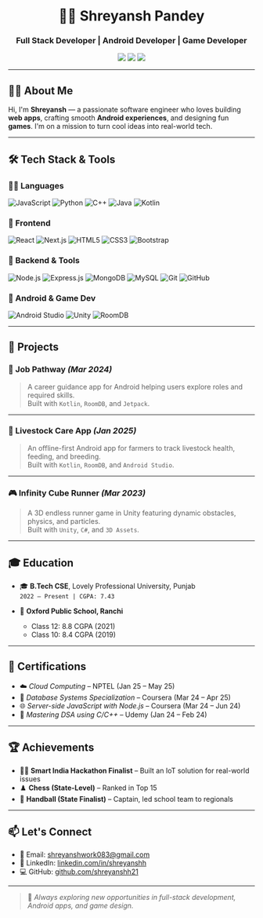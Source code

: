 <h1 align="center">👨‍💻 Shreyansh Pandey</h1>
<h3 align="center">Full Stack Developer | Android Developer | Game Developer</h3>

<p align="center">
  <a href="https://www.linkedin.com/in/shreyanshh/"><img src="https://img.shields.io/badge/-LinkedIn-0A66C2?style=for-the-badge&logo=linkedin&logoColor=white"/></a>
  <a href="https://github.com/shreyanshh21"><img src="https://img.shields.io/badge/-GitHub-171515?style=for-the-badge&logo=github&logoColor=white"/></a>
  <a href="mailto:shreyanshwork083@gmail.com"><img src="https://img.shields.io/badge/-Gmail-D14836?style=for-the-badge&logo=gmail&logoColor=white"/></a>
</p>

---

## 🧑‍💻 About Me

Hi, I'm **Shreyansh** — a passionate software engineer who loves building **web apps**, crafting smooth **Android experiences**, and designing fun **games**. I'm on a mission to turn cool ideas into real-world tech.

---

## 🛠️ Tech Stack & Tools

### 👨‍💻 Languages
![JavaScript](https://img.shields.io/badge/-JavaScript-F7DF1E?style=for-the-badge&logo=javascript&logoColor=black)
![Python](https://img.shields.io/badge/-Python-3776AB?style=for-the-badge&logo=python&logoColor=white)
![C++](https://img.shields.io/badge/-C++-00599C?style=for-the-badge&logo=c%2b%2b&logoColor=white)
![Java](https://img.shields.io/badge/-Java-ED8B00?style=for-the-badge&logo=openjdk&logoColor=white)
![Kotlin](https://img.shields.io/badge/-Kotlin-7F52FF?style=for-the-badge&logo=kotlin&logoColor=white)

### 🎨 Frontend
![React](https://img.shields.io/badge/-React-61DAFB?style=for-the-badge&logo=react&logoColor=black)
![Next.js](https://img.shields.io/badge/-Next.js-000000?style=for-the-badge&logo=next.js&logoColor=white)
![HTML5](https://img.shields.io/badge/-HTML5-E34F26?style=for-the-badge&logo=html5&logoColor=white)
![CSS3](https://img.shields.io/badge/-CSS3-1572B6?style=for-the-badge&logo=css3&logoColor=white)
![Bootstrap](https://img.shields.io/badge/-Bootstrap-563D7C?style=for-the-badge&logo=bootstrap&logoColor=white)

### 🧰 Backend & Tools
![Node.js](https://img.shields.io/badge/-Node.js-339933?style=for-the-badge&logo=nodedotjs&logoColor=white)
![Express.js](https://img.shields.io/badge/-Express.js-000000?style=for-the-badge&logo=express&logoColor=white)
![MongoDB](https://img.shields.io/badge/-MongoDB-47A248?style=for-the-badge&logo=mongodb&logoColor=white)
![MySQL](https://img.shields.io/badge/-MySQL-4479A1?style=for-the-badge&logo=mysql&logoColor=white)
![Git](https://img.shields.io/badge/-Git-F05032?style=for-the-badge&logo=git&logoColor=white)
![GitHub](https://img.shields.io/badge/-GitHub-181717?style=for-the-badge&logo=github&logoColor=white)

### 📱 Android & Game Dev
![Android Studio](https://img.shields.io/badge/-Android%20Studio-3DDC84?style=for-the-badge&logo=androidstudio&logoColor=white)
![Unity](https://img.shields.io/badge/-Unity-000000?style=for-the-badge&logo=unity&logoColor=white)
![RoomDB](https://img.shields.io/badge/-RoomDB-007ACC?style=for-the-badge&logo=sqlite&logoColor=white)

---

## 🚀 Projects

### 📱 Job Pathway *(Mar 2024)*
> A career guidance app for Android helping users explore roles and required skills.  
Built with `Kotlin`, `RoomDB`, and `Jetpack`.

---

### 🐄 Livestock Care App *(Jan 2025)*
> An offline-first Android app for farmers to track livestock health, feeding, and breeding.  
Built with `Kotlin`, `RoomDB`, and `Android Studio`.

---

### 🎮 Infinity Cube Runner *(Mar 2023)*
> A 3D endless runner game in Unity featuring dynamic obstacles, physics, and particles.  
Built with `Unity`, `C#`, and `3D Assets`.

---

## 🎓 Education

- 🎓 **B.Tech CSE**, Lovely Professional University, Punjab  
  `2022 – Present | CGPA: 7.43`

- 🏫 **Oxford Public School, Ranchi**  
  - Class 12: 8.8 CGPA (2021)  
  - Class 10: 8.4 CGPA (2019)

---

## 📜 Certifications

- ☁️ *Cloud Computing* – NPTEL (Jan 25 – May 25)  
- 🧠 *Database Systems Specialization* – Coursera (Mar 24 – Apr 25)  
- 🌐 *Server-side JavaScript with Node.js* – Coursera (Mar 24 – Jun 24)  
- 🔢 *Mastering DSA using C/C++* – Udemy (Jan 24 – Feb 24)

---

## 🏆 Achievements

- 👨‍🔧 **Smart India Hackathon Finalist** – Built an IoT solution for real-world issues  
- ♟️ **Chess (State-Level)** – Ranked in Top 15  
- 🏐 **Handball (State Finalist)** – Captain, led school team to regionals

---

## 📫 Let's Connect

- 📧 Email: [shreyanshwork083@gmail.com](mailto:shreyanshwork083@gmail.com)  
- 🔗 LinkedIn: [linkedin.com/in/shreyanshh](https://www.linkedin.com/in/shreyanshh)  
- 💻 GitHub: [github.com/shreyanshh21](https://github.com/shreyanshh21)

---

> 🌟 *Always exploring new opportunities in full-stack development, Android apps, and game design.*
